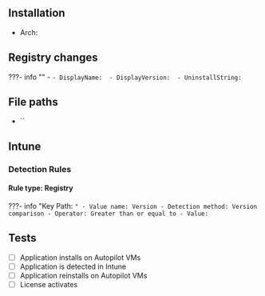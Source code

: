 ## Installation
- Arch:
## Registry changes
???- info ""
	- ``
		- DisplayName: 
		- DisplayVersion: 
		- UninstallString: ``
## File paths
- ``
## Intune
### Detection Rules
#### Rule type: Registry
???- info "Key Path: ``"
	- Value name: Version
	- Detection method: Version comparison
	- Operator: Greater than or equal to
	- Value: ``
## Tests
- [ ] Application installs on Autopilot VMs
- [ ] Application is detected in Intune
- [ ] Application reinstalls on Autopilot VMs
- [ ] License activates